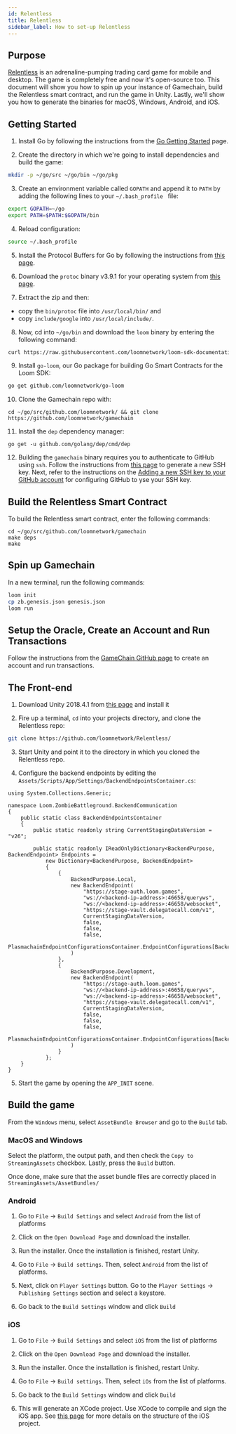 ```yaml
---
id: Relentless
title: Relentless
sidebar_label: How to set-up Relentless
---
```


## Purpose

[Relentless](https://loom.games/en/) is an adrenaline-pumping trading card game for mobile and desktop. The game is completely free and now it's open-source too. This document will show you how to spin up your instance of Gamechain, build the Relentless smart contract, and run the game in Unity. Lastly, we'll show you how to generate the binaries for macOS, Windows, Android, and iOS.

## Getting Started

1. Install Go by following the instructions from the [Go Getting Started](https://golang.org/doc/install) page.


2. Create the directory in which we're going to install dependencies and build the game:

```bash
mkdir -p ~/go/src ~/go/bin ~/go/pkg
```

3. Create an environment variable called `GOPATH` and append it to `PATH` by adding the following lines to your `~/.bash_profile ` file:


```bash
export GOPATH=~/go
export PATH=$PATH:$GOPATH/bin
```

4. Reload configuration:

```bash
source ~/.bash_profile
```

5. Install the Protocol Buffers for Go by following the instructions from [this page](https://github.com/gogo/protobuf).

6. Download the `protoc` binary v3.9.1 for your operating system from [this page](https://github.com/protocolbuffers/protobuf/releases`).


7. Extract the zip and then:
 - copy the `bin/protoc` file into `/usr/local/bin/` and 
 - copy `include/google` into `/usr/local/include/`.

8. Now, cd into `~/go/bin` and download the `loom` binary by entering the following command:

```bash
curl https://raw.githubusercontent.com/loomnetwork/loom-sdk-documentation/master/scripts/get_loom.sh | sh
```

9. Install `go-loom`, our Go package for building Go Smart Contracts for the Loom SDK:

```bash
go get github.com/loomnetwork/go-loom
```

10.  Clone the Gamechain repo with:

```text
cd ~/go/src/github.com/loomnetwork/ && git clone https://github.com/loomnetwork/gamechain
``` 

11. Install the `dep` dependency manager:

```text
go get -u github.com/golang/dep/cmd/dep
```

12. Building the `gamechain` binary requires you to authenticate to GitHub using `ssh`. Follow the instructions from [this page](https://help.github.com/en/articles/generating-a-new-ssh-key-and-adding-it-to-the-ssh-agent) to generate a new SSH key. Next, refer to the instructions on the [Adding a new SSH key to your GitHub account](https://help.github.com/en/articles/adding-a-new-ssh-key-to-your-github-account) for configuring GitHub to yse  your SSH key.

## Build the Relentless Smart Contract

To build the Relentless smart contract, enter the following commands:


```text
cd ~/go/src/github.com/loomnetwork/gamechain
make deps
make
```

## Spin up Gamechain

In a new terminal, run the following commands:

```bash
loom init
cp zb.genesis.json genesis.json
loom run
```

## Setup the Oracle, Create an Account and Run Transactions

Follow the instructions from the [GameChain GitHub page](https://github.com/loomnetwork/gamechain#creating-account-and-running-transactions) to create an account and run transactions.

## The Front-end

1. Download Unity 2018.4.1 from [this page](https://unity3d.com/get-unity/download/archive) and install it


2. Fire up a terminal, `cd` into your projects directory, and clone the Relentless repo:

```bash
git clone https://github.com/loomnetwork/Relentless/
```


3. Start Unity and point it to the directory in which you cloned the Relentless repo.


4. Configure the backend endpoints by editing the `Assets/Scripts/App/Settings/BackendEndpointsContainer.cs`:

```
using System.Collections.Generic;

namespace Loom.ZombieBattleground.BackendCommunication
{
    public static class BackendEndpointsContainer
    {
        public static readonly string CurrentStagingDataVersion = "v26";

        public static readonly IReadOnlyDictionary<BackendPurpose, BackendEndpoint> Endpoints =
            new Dictionary<BackendPurpose, BackendEndpoint>
            {
                {
                    BackendPurpose.Local,
                    new BackendEndpoint(
                        "https://stage-auth.loom.games",
                        "ws://<backend-ip-address>:46658/queryws",
                        "ws://<backend-ip-address>:46658/websocket",
                        "https://stage-vault.delegatecall.com/v1",
                        CurrentStagingDataVersion,
                        false,
                        false,
                        false,
                        PlasmachainEndpointConfigurationsContainer.EndpointConfigurations[BackendPurpose.Staging]
                    )
                },
                {
                    BackendPurpose.Development,
                    new BackendEndpoint(
                        "https://stage-auth.loom.games",
                        "ws://<backend-ip-address>:46658/queryws",
                        "ws://<backend-ip-address>:46658/websocket",
                        "https://stage-vault.delegatecall.com/v1",
                        CurrentStagingDataVersion,
                        false,
                        false,
                        false,
                        PlasmachainEndpointConfigurationsContainer.EndpointConfigurations[BackendPurpose.Staging]
                    )
                }
            };
    }
}
```

5. Start the game by opening the `APP_INIT` scene.


## Build the game

From the `Windows` menu, select `AssetBundle Browser` and go to the `Build` tab.

### MacOS and Windows

Select the platform, the output path, and then check the `Copy to StreamingAssets` checkbox. Lastly, press the `Build` button.

Once done, make sure that the asset bundle files are correctly placed in `StreamingAssets/AssetBundles/`

### Android

1. Go to `File` -> `Build Settings` and select `Android` from the list of platforms

2. Click on the `Open Download Page` and download the installer.

3. Run the installer. Once the installation is finished, restart Unity.

4. Go to `File` -> `Build settings`. Then, select `Android` from the list of platforms.

5. Next, click on `Player Settings` button. Go to the `Player Settings` -> `Publishing Settings` section and select a keystore.

6. Go back to the `Build Settings` window and click `Build`


### iOS

1. Go to `File` -> `Build Settings` and select `iOS` from the list of platforms

2. Click on the `Open Download Page` and download the installer.

3. Run the installer. Once the installation is finished, restart Unity.

4. Go to `File` -> `Build settings`. Then, select `iOs` from the list of platforms.

5. Go back to the `Build Settings` window and click `Build`

6. This will generate an XCode project. Use XCode to compile and sign the  iOS app. See [this page](https://docs.unity3d.com/Manual/StructureOfXcodeProject.html) for more details on the structure of the iOS project.
